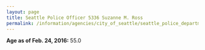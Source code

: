 ```yaml
---
layout: page
title: Seattle Police Officer 5336 Suzanne M. Ross
permalink: /information/agencies/city_of_seattle/seattle_police_department/copbook/5336/
---
```


**Age as of Feb. 24, 2016:** 55.0
